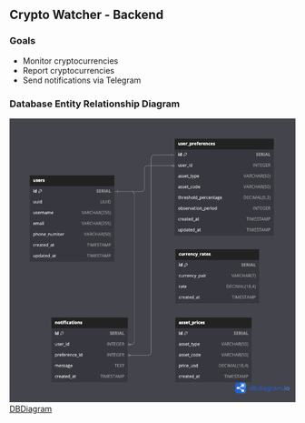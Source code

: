 ## Crypto Watcher - Backend

### Goals
- Monitor cryptocurrencies
- Report cryptocurrencies
- Send notifications via Telegram

### Database Entity Relationship Diagram  

![alt text](documentation/ERD.png)
[DBDiagram](https://dbdiagram.io/d/661ab47403593b6b61e97fb8)
